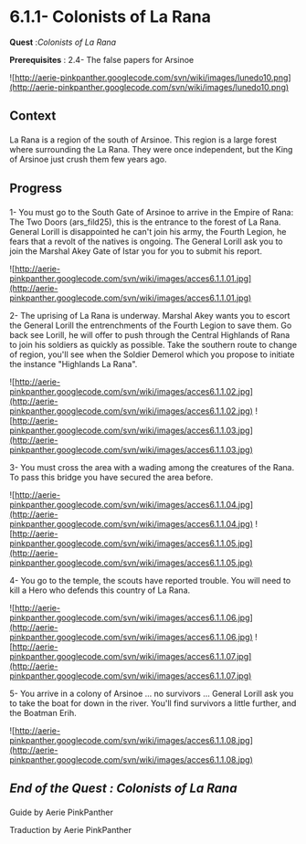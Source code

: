 # 6.1.1- Colonists of La Rana #


<p><b>Quest</b> :<em>Colonists of La Rana</em> </p>
<p><b>Prerequisites</b> : 2.4- The false papers for Arsinoe</p>

![http://aerie-pinkpanther.googlecode.com/svn/wiki/images/lunedo10.png](http://aerie-pinkpanther.googlecode.com/svn/wiki/images/lunedo10.png)

## <p><span>Context</span></p> ##

La Rana is a region of the south of Arsinoe. This region is a large forest where surrounding the La Rana. They were once independent, but the King of Arsinoe just crush them few years ago.


## <p>Progress</p> ##

1- You must go to the South Gate of Arsinoe to arrive in the Empire of Rana: The Two Doors (ars\_fild25), this is the entrance to the forest of La Rana. General Lorill is disappointed he can't join his army, the Fourth Legion, he fears that a revolt of the natives is ongoing. The General Lorill ask you to join the Marshal Akey Gate of Istar you for you to submit his report.


![http://aerie-pinkpanther.googlecode.com/svn/wiki/images/acces6.1.1.01.jpg](http://aerie-pinkpanther.googlecode.com/svn/wiki/images/acces6.1.1.01.jpg)


2- The uprising of La Rana is underway. Marshal Akey wants you to escort the General Lorill the entrenchments of the Fourth Legion to save them. Go back see Lorill, he will offer to push through the Central Highlands of Rana to join his soldiers as quickly as possible. Take the southern route to change of region, you'll see when the Soldier Demerol which you propose to initiate the instance "Highlands La Rana".


![http://aerie-pinkpanther.googlecode.com/svn/wiki/images/acces6.1.1.02.jpg](http://aerie-pinkpanther.googlecode.com/svn/wiki/images/acces6.1.1.02.jpg)
![http://aerie-pinkpanther.googlecode.com/svn/wiki/images/acces6.1.1.03.jpg](http://aerie-pinkpanther.googlecode.com/svn/wiki/images/acces6.1.1.03.jpg)

3- You must cross the area with a wading among the creatures of the Rana. To pass this bridge you have secured the area before.


![http://aerie-pinkpanther.googlecode.com/svn/wiki/images/acces6.1.1.04.jpg](http://aerie-pinkpanther.googlecode.com/svn/wiki/images/acces6.1.1.04.jpg)
![http://aerie-pinkpanther.googlecode.com/svn/wiki/images/acces6.1.1.05.jpg](http://aerie-pinkpanther.googlecode.com/svn/wiki/images/acces6.1.1.05.jpg)

4- You go to the temple, the scouts have reported trouble. You will need to kill a Hero who defends this country of La Rana.


![http://aerie-pinkpanther.googlecode.com/svn/wiki/images/acces6.1.1.06.jpg](http://aerie-pinkpanther.googlecode.com/svn/wiki/images/acces6.1.1.06.jpg)
![http://aerie-pinkpanther.googlecode.com/svn/wiki/images/acces6.1.1.07.jpg](http://aerie-pinkpanther.googlecode.com/svn/wiki/images/acces6.1.1.07.jpg)

5- You arrive in a colony of Arsinoe ... no survivors ... General Lorill ask you to take the boat for down in the river. You'll find survivors a little further, and the Boatman Erih.


![http://aerie-pinkpanther.googlecode.com/svn/wiki/images/acces6.1.1.08.jpg](http://aerie-pinkpanther.googlecode.com/svn/wiki/images/acces6.1.1.08.jpg)


## <p><em>End of the Quest : Colonists of La Rana</em></h2>
Guide by Aerie PinkPanther

Traduction by Aerie PinkPanther
</p>